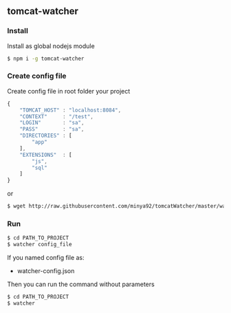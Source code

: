 ## tomcat-watcher

### Install

Install as global nodejs module

```bash
$ npm i -g tomcat-watcher
```
### Create config file

Create config file in root folder your project 

```javascript
{
    "TOMCAT_HOST" : "localhost:8084",
    "CONTEXT"     : "/test",
    "LOGIN"       : "sa",
    "PASS"        : "sa",
    "DIRECTORIES" : [
        "app"
    ],
    "EXTENSIONS"  : [
        "js",
        "sql"
    ]
}
```

or

```bash
$ wget http://raw.githubusercontent.com/minya92/tomcatWatcher/master/watcher-config.json
```

### Run

```bash
$ cd PATH_TO_PROJECT
$ watcher config_file
```
If you named config file as:

* watcher-config.json

Then you can run the command without parameters

```bash
$ cd PATH_TO_PROJECT
$ watcher
```